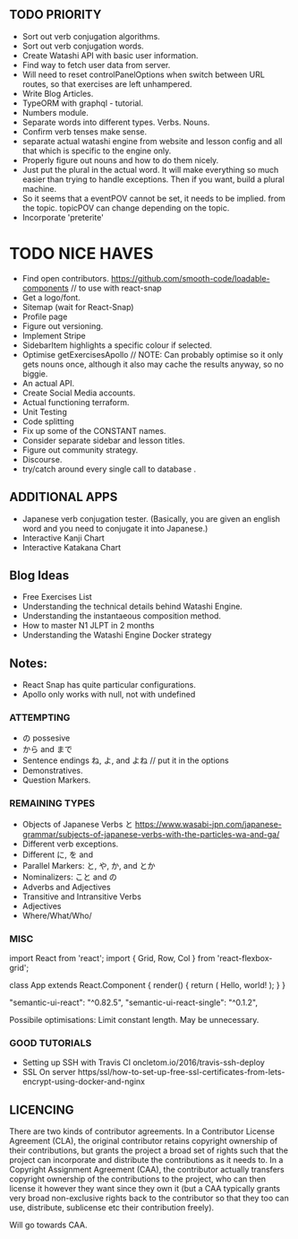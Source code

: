 ## TODO PRIORITY 
- Sort out verb conjugation algorithms.
- Sort out verb conjugation words.
- Create Watashi API with basic user information.
- Find way to fetch user data from server.
- Will need to reset controlPanelOptions when switch between URL routes, so that exercises are left unhampered.
- Write Blog Articles.
- TypeORM with graphql - tutorial.
- Numbers module.
- Separate words into different types. Verbs. Nouns. 
- Confirm verb tenses make sense. 
- separate actual watashi engine from website and lesson config and all that which is specific to the engine only. 
- Properly figure out nouns and how to do them nicely. 
- Just put the plural in the actual word. It will make everything so much easier than trying to handle exceptions. Then if you want, build a plural machine. 
- So it seems that a eventPOV cannot be set, it needs to be implied. from the topic. topicPOV can change depending on the topic. 
- Incorporate 'preterite'

# TODO NICE HAVES 
- Find open contributors. 
  https://github.com/smooth-code/loadable-components // to use with react-snap
- Get a logo/font.
- Sitemap (wait for React-Snap)
- Profile page
- Figure out versioning.
- Implement Stripe
- SidebarItem highlights a specific colour if selected. 
- Optimise getExercisesApollo // NOTE: Can probably optimise so it only gets nouns once, although it also may cache the results anyway, so no biggie.
- An actual API.
- Create Social Media accounts. 
- Actual functioning terraform. 
- Unit Testing
- Code splitting
- Fix up some of the CONSTANT names.
- Consider separate sidebar and lesson titles.
- Figure out community strategy.
- Discourse.
- try/catch around every single call to database .

## ADDITIONAL APPS
- Japanese verb conjugation tester. (Basically, you are given an english word and you need to conjugate it into Japanese.)
- Interactive Kanji Chart
- Interactive Katakana Chart

## Blog Ideas

- Free Exercises List
- Understanding the technical details behind Watashi Engine.
- Understanding the instantaeous composition method.
- How to master N1 JLPT in 2 months
- Understanding the Watashi Engine Docker strategy

## Notes: 

- React Snap has quite particular configurations. 
- Apollo only works with null, not with undefined

### ATTEMPTING
- の possesive
- から and まで
- Sentence endings ね, よ, and よね // put it in the options
- Demonstratives.
- Question Markers.

### REMAINING TYPES
- Objects of Japanese Verbs と https://www.wasabi-jpn.com/japanese-grammar/subjects-of-japanese-verbs-with-the-particles-wa-and-ga/
- Different verb exceptions.
- Different に, を and
- Parallel Markers: と, や, か, and とか
- Nominalizers: こと and の
- Adverbs and Adjectives
- Transitive and Intransitive Verbs
- Adjectives
- Where/What/Who/

### MISC

import React from 'react'; import { Grid, Row, Col } from 'react-flexbox-grid';

class App extends React.Component { render() { return ( Hello, world! ); } }

"semantic-ui-react": "^0.82.5", "semantic-ui-react-single": "^0.1.2",

Possibile optimisations: Limit constant length. May be unnecessary.

### GOOD TUTORIALS 

- Setting up SSH with Travis CI oncletom.io/2016/travis-ssh-deploy
- SSL On server https/ssl/how-to-set-up-free-ssl-certificates-from-lets-encrypt-using-docker-and-nginx
  

## LICENCING

There are two kinds of contributor agreements. In a Contributor License Agreement (CLA), the original contributor retains copyright ownership of their contributions, but grants the project a broad set of rights such that the project can incorporate and distribute the contributions as it needs to. In a Copyright Assignment Agreement (CAA), the contributor actually transfers copyright ownership of the contributions to the project, who can then license it however they want since they own it (but a CAA typically grants very broad non-exclusive rights back to the contributor so that they too can use, distribute, sublicense etc their contribution freely).

Will go towards CAA. 

